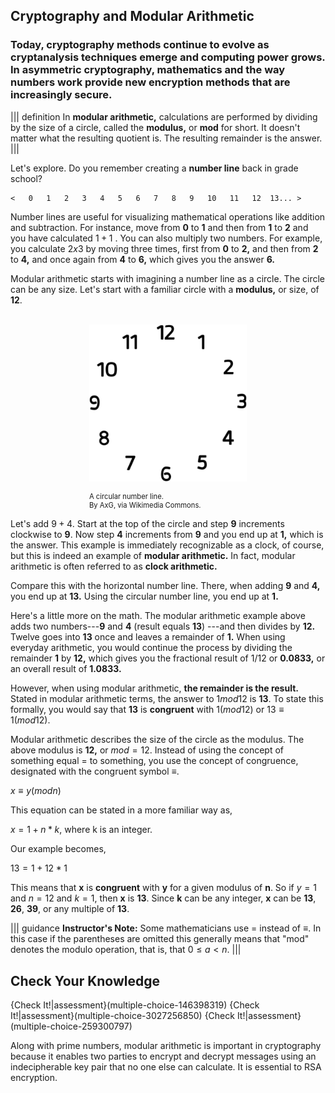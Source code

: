 

## Cryptography and Modular Arithmetic

### Today, cryptography methods continue to evolve as cryptanalysis techniques emerge and computing power grows.  In asymmetric cryptography, mathematics and the way numbers work provide new encryption methods that are increasingly secure.

||| definition
In **modular arithmetic,**  calculations are performed by dividing by the size of a circle, called the **modulus,** or **mod** for short. It doesn't matter what the resulting quotient is. The resulting remainder is the answer. 
|||

Let's explore. Do you remember creating a **number line** back in grade school?

```
<   0   1   2   3   4   5   6   7   8   9   10   11   12  13... >
```
Number lines are useful for visualizing mathematical operations like addition and subtraction. For instance,  move from **0** to **1** and then from **1** to **2** and you have calculated $1+1$ . You can also multiply two numbers. For example, you calculate $2 x 3$ by moving three times, first from **0** to **2,** and then from **2** to **4,** and once again from **4** to **6,** which gives you the answer **6.**


Modular arithmetic starts with imagining a number line as a circle. The circle can be any size.  Let's start with a familiar circle with a **modulus,** or size, of **12**.   

<br>
<figure class="snippetimg" style="margin: 0 auto;width:50%">
  <img src=".guides/img/Clockface.PNG" alt="Antique skeleton keys. Sourced under CC 0 public domain. publicdomainpictures.net">
  <figcaption style="font-size: 0.8em; text-align: left;">
  <br> A circular number line.   
  </br>
By AxG, via Wikimedia Commons.  </figcaption>
</figure>

Let's add $9+4$. Start at the top of the circle and step **9** increments clockwise to **9**. Now step **4** increments from **9** and you end up at **1,** which is the answer. This example is immediately recognizable as a clock, of course, but this is indeed an example of **modular arithmetic.** In fact, modular arithmetic is often referred to as **clock arithmetic.** 

Compare this with the horizontal number line.  There, when adding **9** and **4,** you end up at **13.** Using the circular number line, you end up at **1.**

Here's a little more on the math. The modular arithmetic example above adds two numbers---**9** and **4** (result equals **13**) ---and then divides by **12.** Twelve goes into **13** once and leaves a remainder of **1.** When using everyday arithmetic, you would continue the process by dividing the remainder **1** by **12,** which gives you the fractional result of $1/12$ or **0.0833,** or an overall result of **1.0833.**

However, when using modular arithmetic, **the remainder is the result.** Stated in modular arithmetic terms, the answer to $1 mod 12$ is **13**. To state this  formally, you would say that **13** is **congruent** with $1 (mod 12)$ or $13 ≡ 1 (mod 12)$.

Modular arithmetic describes the size of the circle as the modulus. The above modulus is **12,** or $mod = 12$. Instead of using the concept of something equal $=$ to something, you use the concept of congruence, designated with the congruent symbol $≡$.

$x ≡ y (mod n)$

This equation can be stated in a more familiar way as,

$x = 1 + n * k$, where k is an integer.

Our example becomes,

$13 = 1 + 12 * 1$

This means that **x** is **congruent** with **y** for a given modulus of **n**. So if $y = 1$ and $n = 12$ and $k=1$, then **x** is **13**. Since **k** can be any integer, **x** can be **13**, **26**, **39**, or any multiple of **13**.

||| guidance
**Instructor's Note:** Some mathematicians use = instead of $≡$. In this case if the parentheses are omitted this generally means that "mod" denotes the modulo operation, that is, that $0 ≤ a < n$.
|||


## Check Your Knowledge
{Check It!|assessment}(multiple-choice-146398319)
{Check It!|assessment}(multiple-choice-3027256850)
{Check It!|assessment}(multiple-choice-259300797)

Along with prime numbers, modular arithmetic is important in cryptography because it enables two parties to encrypt and decrypt messages using an indecipherable key pair that no one else can calculate. It is essential to RSA encryption.

